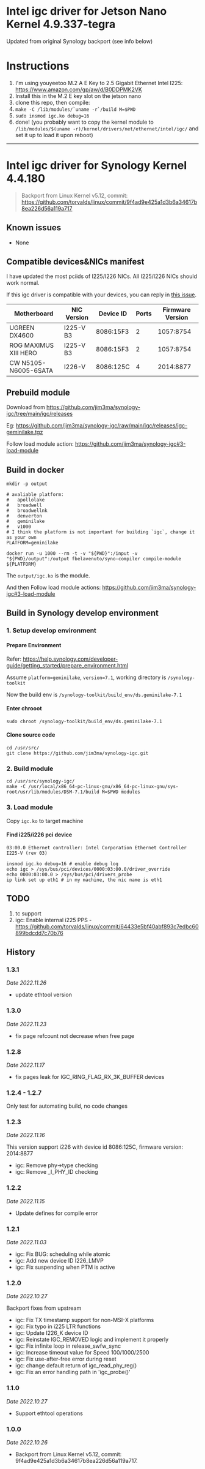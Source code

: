 # Intel igc driver for Jetson Nano Kernel 4.9.337-tegra

Updated from original Synology backport (see info below)

# Instructions

1. I'm using youyeetoo M.2 A E Key to 2.5 Gigabit Ethernet Intel I225: https://www.amazon.com/gp/aw/d/B0DDPMK2VK
2. Install this in the M.2 E key slot on the jetson nano
3. clone this repo, then compile:
4. ```make -C /lib/modules/`uname -r`/build M=$PWD```
5. `sudo insmod igc.ko debug=16`
6. done! (you probably want to copy the kernel module to ```/lib/modules/$(uname -r)/kernel/drivers/net/ethernet/intel/igc/```  and set it up to load it upon reboot) 

---

# Intel igc driver for Synology Kernel 4.4.180

> Backport from Linux Kernel v5.12, commit: https://github.com/torvalds/linux/commit/9f4ad9e425a1d3b6a34617b8ea226d56a119a717

## Known issues

* None

## Compatible devices&NICs manifest

I have updated the most pciids of I225/I226 NICs. All I225/I226 NICs should work normal.

If this igc driver is compatible with your devices, you can reply in [this issue](https://github.com/jim3ma/synology-igc/issues/3).

| Motherboard | NIC Version | Device ID | Ports | Firmware Version |
| --- | --- | --- | --- | --- |
| UGREEN DX4600 | I225-V B3 | 8086:15F3| 2 | 1057:8754 |
| ROG MAXIMUS XIII HERO | I225-V B3 | 8086:15F3 | 2 | 1057:8754 |
| CW N5105-N6005-6SATA | I226-V | 8086:125C | 4 | 2014:8877 |

## Prebuild module

Download from https://github.com/jim3ma/synology-igc/tree/main/igc/releases

Eg: https://github.com/jim3ma/synology-igc/raw/main/igc/releases/igc-geminilake.tgz

Follow load module action: https://github.com/jim3ma/synology-igc#3-load-module

## Build in docker

```
mkdir -p output

# avaliable platform:
#   apollolake
#   broadwell
#   broadwellnk
#   denverton
#   geminilake
#   v1000
# I think the platform is not important for building `igc`, change it as your own
PLATFORM=geminilake

docker run -u 1000 --rm -t -v "${PWD}":/input -v "${PWD}/output":/output fbelavenuto/syno-compiler compile-module ${PLATFORM}
```

The `output/igc.ko` is the module.

And then Follow load module actions: https://github.com/jim3ma/synology-igc#3-load-module

## Build in Synology develop environment

### 1. Setup develop environment

#### Prepare Environment

Refer: https://help.synology.com/developer-guide/getting_started/prepare_environment.html

Assume `platform=geminilake`, `version=7.1`, working directory is `/synology-toolkit`

Now the build env is `/synology-toolkit/build_env/ds.geminilake-7.1`

#### Enter chrooot

```
sudo chroot /synology-toolkit/build_env/ds.geminilake-7.1
```

#### Clone source code

```
cd /usr/src/
git clone https://github.com/jim3ma/synology-igc.git
```

### 2. Build module

```shell
cd /usr/src/synology-igc/
make -C /usr/local/x86_64-pc-linux-gnu/x86_64-pc-linux-gnu/sys-root/usr/lib/modules/DSM-7.1/build M=$PWD modules
```

### 3. Load module

Copy `igc.ko` to target machine

#### Find i225/i226 pci device

```
03:00.0 Ethernet controller: Intel Corporation Ethernet Controller I225-V (rev 03)
```

```
insmod igc.ko debug=16 # enable debug log
echo igc > /sys/bus/pci/devices/0000:03:00.0/driver_override
echo 0000:03:00.0 > /sys/bus/pci/drivers_probe
ip link set up eth1 # in my machine, the nic name is eth1
```

## TODO

1. tc support
2. igc: Enable internal i225 PPS - https://github.com/torvalds/linux/commit/64433e5bf40abf893c7edbc60899bdcdd7c70b76

## History

### 1.3.1

_Date 2022.11.26_
* update ethtool version

### 1.3.0

_Date 2022.11.23_

* fix page refcount not decrease when free page

### 1.2.8

_Date 2022.11.17_

* fix pages leak for IGC_RING_FLAG_RX_3K_BUFFER devices

### 1.2.4 - 1.2.7

Only test for automating build, no code changes

### 1.2.3

_Date 2022.11.16_

This version support i226 with device id 8086:125C, firmware version: 2014:8877

* igc: Remove phy->type checking
* igc: Remove _I_PHY_ID checking

### 1.2.2

_Date 2022.11.15_

* Update defines for compile error

### 1.2.1

_Date 2022.11.03_

* igc: Fix BUG: scheduling while atomic
* igc: Add new device ID I226_LMVP
* igc: Fix suspending when PTM is active

### 1.2.0

_Date 2022.10.27_

Backport fixes from upstream

* igc: Fix TX timestamp support for non-MSI-X platforms
* igc: Fix typo in i225 LTR functions
* igc: Update I226_K device ID
* igc: Reinstate IGC_REMOVED logic and implement it properly
* igc: Fix infinite loop in release_swfw_sync
* igc: Increase timeout value for Speed 100/1000/2500
* igc: Fix use-after-free error during reset
* igc: change default return of igc_read_phy_reg()
* igc: Fix an error handling path in 'igc_probe()'

### 1.1.0

_Date 2022.10.27_

* Support ethtool operations

### 1.0.0

_Date 2022.10.26_

* Backport from Linux Kernel v5.12, commit: 9f4ad9e425a1d3b6a34617b8ea226d56a119a717.
